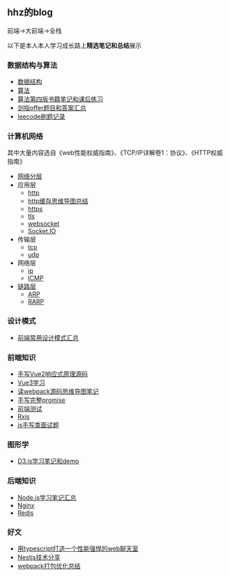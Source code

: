 ## hhz的blog
前端->大前端->全栈

以下是本人本人学习成长路上**精选笔记和总结**展示
### 数据结构与算法
- [数据结构](Arithmetic\learnArithmetic\数据结构)
- [算法](Arithmetic\learnArithmetic\算法)
- [算法第四版书籍笔记和课后练习](Arithmetic\learnArithmetic\算法4)
- [剑指offer题目和答案汇总](Arithmetic\learnArithmetic\剑指offer)
- [leecode刷题记录](Arithmetic\learnArithmetic\leecode练习)

### 计算机网络
其中大量内容选自《web性能权威指南》、《TCP/IP详解卷1：协议》、《HTTP权威指南》
- [网络分层](ComputerNetwork\计算机网络.md)
- 应用层
  - [http](ComputerNetwork\http.md)
  - [http缓存思维导图总结](ComputerNetwork\web缓存.xmind)
  - [https](ComputerNetwork\https.md)
  - [tls](ComputerNetwork\tls.md)
  - [websocket](ComputerNetwork\websocket.md)
  - [Socket.IO](Frontend\learnSocket.io)
- 传输层
  - [tcp](ComputerNetwork\tcp\tcp.md)
  - [udp](ComputerNetwork\udp.md)
- 网络层
  - [ip](ComputerNetwork\ip\ip.md)
  - [ICMP](ComputerNetwork\ICMP-Internet控制报文协议.md)
- [链路层](ComputerNetwork\tcpip协议族-链路层.md)
  - [ARP](ComputerNetwork\ARP-地址解析协议.md)
  - [RARP](ComputerNetwork\RARP-逆地址解析协议.md)

### 设计模式
- [前端常用设计模式汇总](DesignMode\设计模式)

### 前端知识
- [手写Vue2响应式原理源码](Frontend\learnVue\手写vue对象响应式代码)
- [Vue3学习](Frontend\learnVue\vue3\vue3.md)
- [读webpack源码思维导图笔记](Frontend\learnWebpack\webpack_source_analysis\webpack源码解析.xmind)
- [手写完整promise](Frontend\learnEs6\promise\MyPromise\index.js)
- [前端测试](Frontend\learnTest)
- [Rxjs](Frontend\learnRxjs\rxjs.md)
- [js手写类面试题](Frontend\learnJavascript\手写代码.md)

### 图形学
- [D3.js学习笔记和demo](GraphVisualization\learnD3\d3.md)

### 后端知识
- [Node.js学习笔记汇总](Backend\learnNode)
- [Nginx](Backend\learnNginx)
- [Redis](Backend\learnRedis)

### 好文
- [用typescript打造一个性能强悍的web聊天室](Backend\learnNode\Nestjs\聊天室\用typescript打造一个性能强悍的web聊天室.md)
- [Nestjs技术分享](Backend\learnNode\Nestjs\Nestjs入门.pptx)
- [webpack打包优化总结](Frontend\learnWebpack\webpack打包优化总结.md)